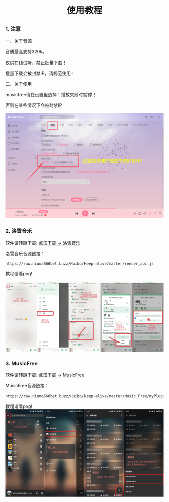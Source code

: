 # <p align="center">使用教程</p>


### 1. 注意
一、关于音源

音质最高支持320k。

仅供在线试听，禁止批量下载！

批量下载会被封禁IP，请规范使用！

二、关于使用

musicfree请在设置里选择：播放失败时暂停！

否则在某些情况下会被封禁IP

![img_3.png](source/注意1.png)

### 2. 洛雪音乐

软件请转跳下载: [点击下载 -> 洛雪音乐](https://github.com/lyswhut/lx-music-mobile/releases/download/v1.4.2/lx-music-mobile-v1.4.2-arm64-v8a.apk)

洛雪音乐音源链接：
```bash
https://raw.niuma666bet.buzz/Huibq/keep-alive/master/render_api.js
```

教程请看png!

![img_1.png](source/LxMusic.png)


### 3. MusicFree

软件请转跳下载: [点击下载 -> MusicFree](https://github.com/maotoumao/MusicFree/releases/download/v0.3.0/MusicFree-0.3.0.apk)

MusicFree音源链接：
```bash
https://raw.niuma666bet.buzz/Huibq/keep-alive/master/Music_Free/myPlugins.json
```

教程请看png!
![img_2.png](source/MusicFree.png)
